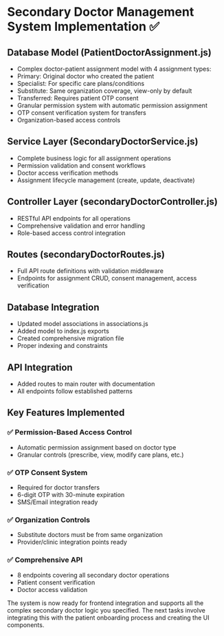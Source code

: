 # Secondary Doctor Management System Implementation ✅

## Database Model (PatientDoctorAssignment.js)

- Complex doctor-patient assignment model with 4 assignment types:
- Primary: Original doctor who created the patient
- Specialist: For specific care plans/conditions
- Substitute: Same organization coverage, view-only by default
- Transferred: Requires patient OTP consent
- Granular permission system with automatic permission assignment
- OTP consent verification system for transfers
- Organization-based access controls

## Service Layer (SecondaryDoctorService.js)

- Complete business logic for all assignment operations
- Permission validation and consent workflows
- Doctor access verification methods
- Assignment lifecycle management (create, update, deactivate)

## Controller Layer (secondaryDoctorController.js)

- RESTful API endpoints for all operations
- Comprehensive validation and error handling
- Role-based access control integration

## Routes (secondaryDoctorRoutes.js)

- Full API route definitions with validation middleware
- Endpoints for assignment CRUD, consent management, access verification

## Database Integration

- Updated model associations in associations.js
- Added model to index.js exports
- Created comprehensive migration file
- Proper indexing and constraints

## API Integration

- Added routes to main router with documentation
- All endpoints follow established patterns

## Key Features Implemented

### ✅ Permission-Based Access Control

- Automatic permission assignment based on doctor type
- Granular controls (prescribe, view, modify care plans, etc.)

### ✅ OTP Consent System

- Required for doctor transfers
- 6-digit OTP with 30-minute expiration
- SMS/Email integration ready

### ✅ Organization Controls

- Substitute doctors must be from same organization
- Provider/clinic integration points ready

### ✅ Comprehensive API

- 8 endpoints covering all secondary doctor operations
- Patient consent verification
- Doctor access validation

The system is now ready for frontend integration and supports all the complex secondary doctor logic you specified. The next tasks involve integrating this with the patient onboarding process and creating the UI components.
